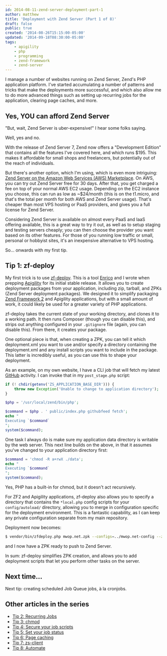 ```yaml
---
id: 2014-08-11-zend-server-deployment-part-1
author: matthew
title: 'Deployment with Zend Server (Part 1 of 8)'
draft: false
public: true
created: '2014-08-26T15:15:00-05:00'
updated: '2014-09-18T08:30:00-05:00'
tags:
    - apigility
    - php
    - programming
    - zend-framework
    - zend-server
---
```

I manage a number of websites running on Zend Server, Zend's PHP application
platform. I've started accumulating a number of patterns and tricks that make
the deployments more successful, and which also allow me to do more advanced
things such as setting up recurring jobs for the application, clearing page
caches, and more.

<!--- EXTENDED -->

Yes, YOU can afford Zend Server
-------------------------------

"But, wait, Zend Server is uber-expensive!" I hear some folks saying.

Well, yes and no.

With the release of Zend Server 7, Zend now offers a "Development Edition" that
contains all the features I've covered here, and which runs $195. This makes
it affordable for small shops and freelancers, but potentially out of the reach
of individuals.

But there's another option, which I'm using, which is even more intriguing:
[Zend Server on the Amazon Web Services (AWS) Marketplace](http://www.zend.com/en/solutions/cloud-solutions/aws-marketplace).
On AWS, you can try out Zend Server free for 30 days. After that, you get
charged a fee on top of your normal AWS EC2 usage. Depending on the EC2
instance you choose, this can run as low as ~$24/month (this is on the
t1.micro, and that's the total per month for both AWS and Zend Server usage).
That's cheaper than most VPS hosting or PaaS providers, and gives you a full
license for Zend Server.

Considering Zend Server is available on almost every PaaS and IaaS offering
available, this is a great way to try it out, as well as to setup staging and
testing servers cheaply; you can then choose the provider you want based on its
other features. For those of you running low traffic or small, personal or
hobbyist sites, it's an inexpensive alternative to VPS hosting.

So… onwards with my first tip.

Tip 1: zf-deploy
----------------

My first trick is to use [zf-deploy](https://github.com/zfcampus/zf-deploy).
This is a tool [Enrico](https://twitter.com/ezimuel) and I wrote when prepping
[Apigility](https://apigility.org) for its initial stable release. It allows
you to create deployment packages from your application, including zip,
tarball, and ZPKs (Zend Server deployment packages). We designed it to simplify
packaging [Zend Framework 2](http://framework.zend.com) and Apigility
applications, but with a small amount of work, it could likely be used for a
greater variety of PHP applications.

zf-deploy takes the current state of your working directory, and clones it to a
working path. It then runs Composer (though you can disable this), and strips
out anything configured in your `.gitignore` file (again, you can disable this).
From there, it creates your package.

One optional piece is that, when creating a ZPK, you can tell it which
deployment.xml you want to use and/or specify a directory containing the
deployment.xml and any install scripts you want to include in the package. This
latter is incredibly useful, as you can use this to shape your deployment.

As an example, on my own website, I have a CLI job that will fetch my latest
[GitHub](https://github.com) activity. I can invoke that in my `post_stage.php`
script:

```php
if (! chdir(getenv('ZS_APPLICATION_BASE_DIR'))) {
    throw new Exception('Unable to change to application directory');
}

$php = '/usr/local/zend/bin/php';

$command = $php . ' public/index.php githubfeed fetch';
echo "
Executing `$command`
";
system($command);
```

One task I always do is make sure my application data directory is writable by
the web server. This next line builds on the above, in that it assumes you've
changed to your application directory first:

```php
$command = 'chmod -R a+rwX ./data';
echo "
Executing `$command`
";
system($command);
```

Yes, PHP has a built-in for chmod, but it doesn't act recursively.

For ZF2 and Apigility applications, zf-deploy also allows you to specify a
directory that contains the `*local.php` config scripts for your
`config/autoload/` directory, allowing you to merge in configuration specific for
the deployment environment. This is a fantastic capability, as I can keep any
private configuration separate from my main repository.

Deployment now becomes:

```bash
$ vendor/bin/zfdeploy.php mwop.net.zpk --configs=../mwop.net-config --zpk=zpk
```

and I now have a ZPK ready to push to Zend Server.

In sum: zf-deploy simplifies ZPK creation, and allows you to add deployment
scripts that let you perform other tasks on the server.

Next time…
----------

Next tip: creating scheduled Job Queue jobs, à la cronjobs.

Other articles in the series
----------------------------

- [Tip 2: Recurring Jobs](/blog/2014-08-28-zend-server-deployment-part-2.html)
- [Tip 3: chmod](/blog/2014-09-02-zend-server-deployment-part-3.html)
- [Tip 4: Secure your job scripts](/blog/2014-09-04-zend-server-deployment-part-4.html)
- [Tip 5: Set your job status](/blog/2014-09-09-zend-server-deployment-part-5.html)
- [Tip 6: Page caching](/blog/2014-09-11-zend-server-deployment-part-6.html)
- [Tip 7: zs-client](/blog/2014-09-16-zend-server-deployment-part-7.html)
- [Tip 8: Automate](/blog/2014-09-18-zend-server-deployment-part-8.html)
